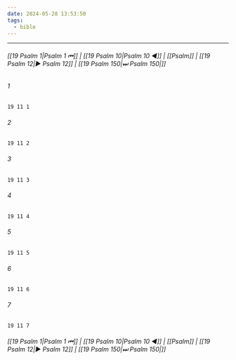 ```yaml
---
date: 2024-05-28 13:53:50
tags:
  - bible
---
```

___

###### [[19 Psalm 1|Psalm 1 ⏮]] | [[19 Psalm 10|Psalm 10 ◀]] | [[Psalm]] | [[19 Psalm 12|▶ Psalm 12]] | [[19 Psalm 150|⏭ Psalm 150|]]

###### 1
``` verse
19 11 1 
```
###### 2
``` verse
19 11 2 
```
###### 3
``` verse
19 11 3 
```
###### 4
``` verse
19 11 4 
```
###### 5
``` verse
19 11 5 
```
###### 6
``` verse
19 11 6 
```
###### 7
``` verse
19 11 7 
```

###### [[19 Psalm 1|Psalm 1 ⏮]] | [[19 Psalm 10|Psalm 10 ◀]] | [[Psalm]] | [[19 Psalm 12|▶ Psalm 12]] | [[19 Psalm 150|⏭ Psalm 150|]]

